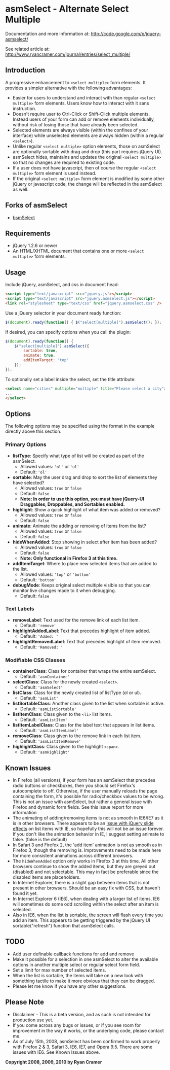 # asmSelect - Alternate Select Multiple

Documentation and more information at:
http://code.google.com/p/jquery-asmselect/

See related article at: 
http://www.ryancramer.com/journal/entries/select_multiple/

## Introduction
A progressive enhancement to `<select multiple>` form elements. It provides a simpler alternative with the following advantages:

- Easier for users to understand and interact with than regular `<select multiple>` form elements. Users know how to interact with it sans instruction.
- Doesn't require user to Ctrl-Click or Shift-Click multiple elements. Instead users of your form can add or remove elements individually, without risk of losing those that have already been selected.
- Selected elements are always visible (within the confines of your interface) while unselected elements are always hidden (within a regular `<select>`).
- Unlike regular `<select multiple>` option elements, those on asmSelect are optionally sortable with drag and drop (this part requires jQuery UI).
- asmSelect hides, maintains and updates the original `<select multiple>` so that no changes are required to existing code.
- If a user does not have javascript, then of course the regular `<select multiple>` form element is used instead.
- If the original `<select multiple>` form element is modified by some other jQuery or javascript code, the change will be reflected in the asmSelect as well.

## Forks of asmSelect
- [bsmSelect](http://github.com/vicb/bsmSelect)

## Requirements
- jQuery 1.2.6 or newer
- An HTML/XHTML document that contains one or more `<select multiple>` form elements.

## Usage
Include jQuery, asmSelect, and css in document head:
```html
<script type="text/javascript" src="jquery.js"></script>
<script type="text/javascript" src="jquery.asmselect.js"></script>
<link rel="stylesheet" type="text/css" href="jquery.asmselect.css" />
```

Use a jQuery selector in your document ready function:
```javascript
$(document).ready(function() { $("select[multiple]").asmSelect(); });
```

If desired, you can specify options when you call the plugin:

```javascript
$(document).ready(function() {
    $("select[multiple]").asmSelect({
        sortable: true,
        animate: true,
        addItemTarget: 'top'
    });
});
```

To optionally set a label inside the select, set the title attribute:
```html
<select name="cities" multiple="multiple" title="Please select a city">
...
</select>
```

## Options
The following options may be specified using the format in the example directly above this section.

### Primary Options
- **listType**: Specify what type of list will be created as part of the asmSelect. 
  - Allowed values: `'ol'` or `'ul'`
  - Default: `'ol'`
- **sortable**: May the user drag and drop to sort the list of elements they have selected?
    - Allowed values: `true` or `false`
    - Default: `false`
    - **Note: In order to use this option, you must have jQuery-UI Draggables, Droppables, and Sortables enabled.**
- **highlight**: Show a quick highlight of what item was added or removed?
  - Allowed values: `true` or `false` 
  - Default: `false` 
- **animate**: Animate the adding or removing of items from the list?
  - Allowed values: `true` or `false` 
  - Default: `false`
- **hideWhenAdded**: Stop showing in select after item has been added?
  - Allowed values: `true` or `false`
  - Default: `false`
  - **Note: Only functional in Firefox 3 at this time.**
- **addItemTarget**: Where to place new selected items that are added to the list.
  - Allowed values: `'top'` or `'bottom'`
  - Default: `'bottom'`
- **debugMode**: Keeps original select multiple visible so that you can monitor live changes made to it when debugging.
  - Default: `false`

### Text Labels
- **removeLabel**: Text used for the remove link of each list item.
  - Default: `'remove'`
- **highlightAddedLabel**: Text that precedes highlight of item added.
  - Default: `'Added: '`
- **highlightRemovedLabel**: Text that precedes highlight of item removed.
  - Default: `'Removed: '`

### Modifiable CSS Classes
- **containerClass**: Class for container that wraps the entire asmSelect.
  - Default: `'asmContainer'`
- **selectClass**: Class for the newly created `<select>`.
  - Default: `'asmSelect'`
- **listClass**: Class for the newly created list of listType (ol or ul).
  - Default: `'asmList'`
- **listSortableClass**: Another class given to the list when sortable is active.
  - Default: `'asmListSortable'`
- **listItemClass**: Class given to the `<li>` list items.
  - Default: `'asmListItem'`
- **listItemLabelClass**: Class for the label text that appears in list items.
  - Default: `'asmListItemLabel'`
- **removeClass**: Class given to the remove link in each list item.
  - Default: `'asmListItemRemove'`
- **highlightClass**: Class given to the highlight `<span>`.
  - Default: `'asmHighlight'`

## Known Issues
- In Firefox (all versions), if your form has an asmSelect that precedes radio buttons or checkboxes, then you should set Firefox's autocomplete to off. Otherwise, if the user manually reloads the page containing the form, it's possible for radio/checkbox values to be wrong. This is not an issue with asmSelect, but rather a general issue with Firefox and dynamic form fields. See this issue report for more information
- The animating of adding/removing items is not as smooth in IE6/IE7 as it is in other browsers. There appears to be an [issue with jQuery slide effects](http://dev.jquery.com/ticket/3120) on list items with IE, so hopefully this will not be an issue forever. If you don't like the animation behavior in IE, I suggest setting animate to false. (false is the default)
- In Safari 3 and Firefox 2, the 'add item' animation is not as smooth as in Firefox 3, though the removing is. Improvements need to be made here for more consistent animations across different browsers.
- The `hideWhenAdded` option only works in Firefox 3 at this time. All other browsers continue to show the added items, but they are greyed out (disabled) and not selectable. This may in fact be preferable since the disabled items are placeholders.
- In Internet Explorer, there is a slight gap between items that is not present in other browsers. Should be an easy fix with CSS, but haven't found it yet.
- In Internet Explorer 6 (IE6), when dealing with a larger list of items, IE6 will sometimes do some odd scrolling within the select after an item is selected.
- Also in IE6, when the list is sortable, the screen will flash every time you add an item. This appears to be getting triggered by the jQuery UI sortable("refresh") function that asmSelect calls.

## TODO
- Add user definable callback functions for add and remove
- Make it possible for a selection in one asmSelect to alter the available options in another multiple select or regular select form field.
- Set a limit for max number of selected items.
- When the list is sortable, the items will take on a new look with something tactile to make it more obvious that they can be dragged.
- Please let me know if you have any other suggestions.

## Please Note
- Disclaimer - This is a beta version, and as such is not intended for production use yet.
- If you come across any bugs or issues, or if you see room for improvement in the way it works, or the underlying code, please contact me.
- As of July 15th, 2008, asmSelect has been confirmed to work properly with Firefox 2 & 3, Safari 3, IE6, IE7, and Opera 9.5. There are some issues with IE6. See Known Issues above.

**Copyright 2008, 2009, 2010 by Ryan Cramer**
